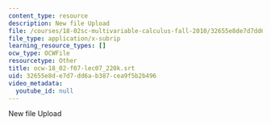 ```yaml
---
content_type: resource
description: New file Upload
file: /courses/18-02sc-multivariable-calculus-fall-2010/32655e8de7d7dd6ab387cea9f5b2b496_ocw-18_02-f07-lec07_220k.srt
file_type: application/x-subrip
learning_resource_types: []
ocw_type: OCWFile
resourcetype: Other
title: ocw-18_02-f07-lec07_220k.srt
uid: 32655e8d-e7d7-dd6a-b387-cea9f5b2b496
video_metadata:
  youtube_id: null
---
```

New file Upload

